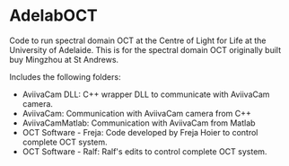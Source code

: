 # AdelabOCT

Code to run spectral domain OCT at the Centre of Light for Life at the University of Adelaide.
This is for the spectral domain OCT originally built buy Mingzhou at St Andrews.

Includes the following folders:
* AviivaCam DLL: C++ wrapper DLL to communicate with AviivaCam camera.
* AviivaCam: Communication with AviivaCam camera from C++
* AviivaCamMatlab: Communication with AviivaCam from Matlab
* OCT Software - Freja: Code developed by Freja Hoier to control complete OCT system.
* OCT Software - Ralf: Ralf's edits to control complete OCT system.
